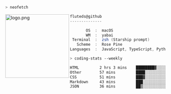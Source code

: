 ```zsh
> neofetch
```

<!--img align="left" src="https://github.com/fluteds.png" alt="logo.png" width="200"/>-->
<img align="left" src="https://external-content.duckduckgo.com/iu/?u=https%3A%2F%2F78.media.tumblr.com%2F975fca5f82161b190efdcaa05ffbd4ec%2Ftumblr_p6q6m9TJF01x3p3jmo1_500.png&f=1&nofb=1" alt="logo.png" width="200"/>

```csharp
fluteds@github
--------------

       OS  :  macOS
       WM  :  yabai
 Terminal  :  zsh (Starship prompt)  
   Scheme  :  Rose Pine  
Languages  :  JavaScript, TypeScript, Python, HTML, CSS  

```

```zsh
> coding-stats --weekly
```

<!--START_SECTION:waka-->

```txt
HTML         2 hrs 3 mins    ████████▓░░░░░░░░░░░░░░░░   34.07 %
Other        57 mins         ████░░░░░░░░░░░░░░░░░░░░░   15.79 %
CSS          51 mins         ███▓░░░░░░░░░░░░░░░░░░░░░   14.10 %
Markdown     43 mins         ███░░░░░░░░░░░░░░░░░░░░░░   12.13 %
JSON         36 mins         ██▒░░░░░░░░░░░░░░░░░░░░░░   09.97 %
```

<!--END_SECTION:waka-->
